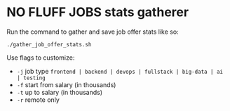 # NO FLUFF JOBS stats gatherer

Run the command to gather and save job offer stats like so:
```shell
./gather_job_offer_stats.sh
```

Use flags to customize:
- `-j` job type `frontend | backend | devops | fullstack | big-data | ai | testing`
- `-f` start from salary (in thousands)
- `-t` up to salary (in thousands)
- `-r` remote only
